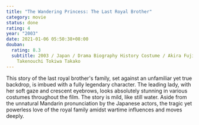 ```yaml
---
title: "The Wandering Princess: The Last Royal Brother"
category: movie
status: done
rating: 4
year: "2003"
date: 2021-01-06 05:50:38+08:00
douban:
  rating: 8.3
  subtitle: 2003 / Japan / Drama Biography History Costume / Akira Fujita / Yutaka
    Takenouchi Tokiwa Takako
---
```


This story of the last royal brother's family, set against an unfamiliar yet true backdrop, is imbued with a fully legendary character. The leading lady, with her soft gaze and crescent eyebrows, looks absolutely stunning in various costumes throughout the film. The story is mild, like still water. Aside from the unnatural Mandarin pronunciation by the Japanese actors, the tragic yet powerless love of the royal family amidst wartime influences and moves deeply.

